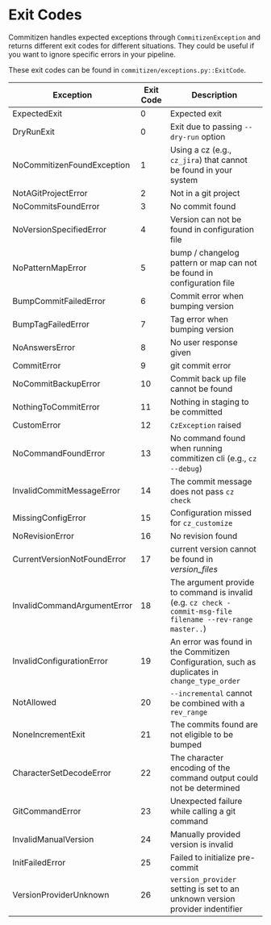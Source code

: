 # Exit Codes

Commitizen handles expected exceptions through `CommitizenException` and returns different exit codes for different situations. They could be useful if you want to ignore specific errors in your pipeline.

These exit codes can be found in `commitizen/exceptions.py::ExitCode`.

| Exception                   | Exit Code | Description                                                                                                 |
| --------------------------- | --------- | ----------------------------------------------------------------------------------------------------------- |
| ExpectedExit                | 0         | Expected exit                                                                                               |
| DryRunExit                  | 0         | Exit due to passing `--dry-run` option                                                                      |
| NoCommitizenFoundException  | 1         | Using a cz (e.g., `cz_jira`) that cannot be found in your system                                            |
| NotAGitProjectError         | 2         | Not in a git project                                                                                        |
| NoCommitsFoundError         | 3         | No commit found                                                                                             |
| NoVersionSpecifiedError     | 4         | Version can not be found in configuration file                                                              |
| NoPatternMapError           | 5         | bump / changelog pattern or map can not be found in configuration file                                      |
| BumpCommitFailedError       | 6         | Commit error when bumping version                                                                           |
| BumpTagFailedError          | 7         | Tag error when bumping version                                                                              |
| NoAnswersError              | 8         | No user response given                                                                                      |
| CommitError                 | 9         | git commit error                                                                                            |
| NoCommitBackupError         | 10        | Commit back up file cannot be found                                                                         |
| NothingToCommitError        | 11        | Nothing in staging to be committed                                                                          |
| CustomError                 | 12        | `CzException` raised                                                                                        |
| NoCommandFoundError         | 13        | No command found when running commitizen cli (e.g., `cz --debug`)                                           |
| InvalidCommitMessageError   | 14        | The commit message does not pass `cz check`                                                                 |
| MissingConfigError          | 15        | Configuration missed for `cz_customize`                                                                     |
| NoRevisionError             | 16        | No revision found                                                                                           |
| CurrentVersionNotFoundError | 17        | current version cannot be found in _version_files_                                                          |
| InvalidCommandArgumentError | 18        | The argument provide to command is invalid (e.g. `cz check -commit-msg-file filename --rev-range master..`) |
| InvalidConfigurationError   | 19        | An error was found in the Commitizen Configuration, such as duplicates in `change_type_order`               |
| NotAllowed                  | 20        | `--incremental` cannot be combined with a `rev_range`                                                       |
| NoneIncrementExit           | 21        | The commits found are not eligible to be bumped                                                             |
| CharacterSetDecodeError     | 22        | The character encoding of the command output could not be determined                                        |
| GitCommandError             | 23        | Unexpected failure while calling a git command                                                              |
| InvalidManualVersion        | 24        | Manually provided version is invalid                                                                        |
| InitFailedError             | 25        | Failed to initialize pre-commit                                                                             |
| VersionProviderUnknown      | 26        | `version_provider` setting is set to an unknown version provider indentifier                                |
